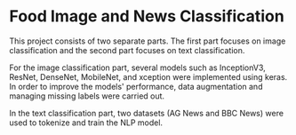 # Food Image and News Classification

This project consists of two separate parts. The first part focuses on image classification and the second part focuses on text classification. 

For the image classification part, several models such as InceptionV3, ResNet, DenseNet, MobileNet, and xception were implemented using keras. In order to improve the models' performance, data augmentation and managing missing labels were carried out. 

In the text classification part, two datasets (AG News and BBC News) were used to tokenize and train the NLP model.
